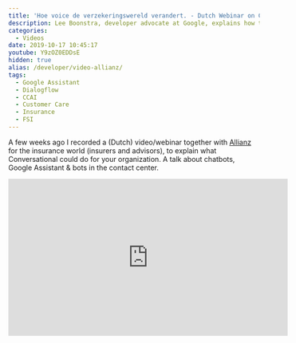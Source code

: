 ```yaml
---
title: 'Hoe voice de verzekeringswereld verandert. - Dutch Webinar on Conversational'
description: Lee Boonstra, developer advocate at Google, explains how the future will change for the insurance world. A talk in Dutch, about Chatbots, Voice Assistance and Customer Care. Video for Allianz.
categories:
  - Videos
date: 2019-10-17 10:45:17
youtube: Y9zOZ0EDDsE
hidden: true
alias: /developer/video-allianz/
tags:
  - Google Assistant
  - Dialogflow
  - CCAI
  - Customer Care
  - Insurance
  - FSI
---
```



A few weeks ago I recorded a (Dutch) video/webinar together with [Allianz](https://samen.allianz.nl/voice-en-verzekeringen/) for the insurance world (insurers and advisors), to explain what Conversational could do for your organization. A talk about chatbots, Google Assistant & bots in the contact center. 

<!--more-->
<iframe width="560" height="315" src="https://www.youtube.com/embed/Y9zOZ0EDDsE" frameborder="0" allow="accelerometer; autoplay; encrypted-media; gyroscope; picture-in-picture" allowfullscreen></iframe>